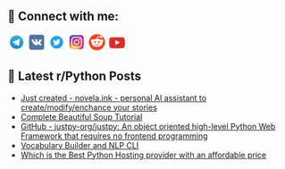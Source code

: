 ## 🔎 Connect with me:
[<img src="https://github.com/bullbesh/bullbesh/blob/main/images/Telegram.png" width="32" height="32" />](https://t.me/bullbesh)
[<img src="https://github.com/bullbesh/bullbesh/blob/main/images/VK.png" width="32" height="32" />](https://vk.com/bullbesh)
[<img src="https://github.com/bullbesh/bullbesh/blob/main/images/Twitter.png" width="32" height="32" />](https://twitter.com/bullbesh1)
[<img src="https://github.com/bullbesh/bullbesh/blob/main/images/Instagram.png" width="32" height="32" />](https://www.instagram.com/bullbesh)
[<img src="https://github.com/bullbesh/bullbesh/blob/main/images/Reddit.png" width="32" height="32" />](https://www.reddit.com/user/bullbesh)
[<img src="https://github.com/bullbesh/bullbesh/blob/main/images/YouTube.png" width="32" height="32" />](https://www.youtube.com/channel/UCtfjRs6uzgq5mfm8S06WTcg)

## 📕 Latest r/Python Posts
<!-- BLOG-POST-LIST:START -->
- [Just created - novela.ink - personal AI assistant to create/modify/enchance your stories](https://www.reddit.com/r/Python/comments/zlr8f5/just_created_novelaink_personal_ai_assistant_to/)
- [Complete Beautiful Soup Tutorial](https://www.reddit.com/r/Python/comments/zlpou5/complete_beautiful_soup_tutorial/)
- [GitHub - justpy-org/justpy: An object oriented high-level Python Web Framework that requires no frontend programming](https://www.reddit.com/r/Python/comments/zloqgn/github_justpyorgjustpy_an_object_oriented/)
- [Vocabulary Builder and NLP CLI](https://www.reddit.com/r/Python/comments/zlohwv/vocabulary_builder_and_nlp_cli/)
- [Which is the Best Python Hosting provider with an affordable price](https://www.reddit.com/r/Python/comments/zln8q0/which_is_the_best_python_hosting_provider_with_an/)
<!-- BLOG-POST-LIST:END -->
